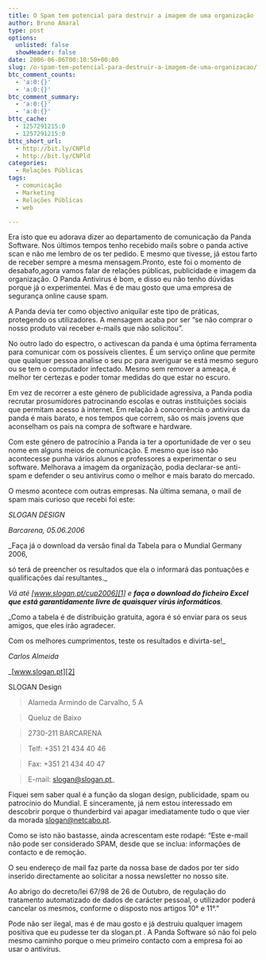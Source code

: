 ```yaml
---
title: O Spam tem potencial para destruir a imagem de uma organização
author: Bruno Amaral
type: post
options:
  unlisted: false
  showHeader: false
date: 2006-06-06T00:10:50+00:00
slug: /o-spam-tem-potencial-para-destruir-a-imagem-de-uma-organizacao/
btc_comment_counts:
  - 'a:0:{}'
  - 'a:0:{}'
btc_comment_summary:
  - 'a:0:{}'
  - 'a:0:{}'
bttc_cache:
  - 1257291215:0
  - 1257291215:0
bttc_short_url:
  - http://bit.ly/CNPld
  - http://bit.ly/CNPld
categories:
  - Relações Públicas
tags:
  - comunicação
  - Marketing
  - Relações Públicas
  - web

---
```

Era isto que eu adorava dizer ao departamento de comunicação da Panda Software. Nos últimos tempos tenho recebido mails sobre o panda active scan e não me lembro de os ter pedido. E mesmo que tivesse, já estou farto de receber sempre a mesma mensagem.Pronto, este foi o momento de desabafo,agora vamos falar de relações públicas, publicidade e imagem da organização. O Panda Antivirus é bom, e disso eu não tenho dúvidas porque já o experimentei. Mas é de mau gosto que uma empresa de segurança online cause spam.<!--more-->

A Panda devia ter como objectivo aniquilar este tipo de práticas, protegendo os utilizadores. A mensagem acaba por ser “se não comprar o nosso produto vai receber e-mails que não solicitou”.

No outro lado do espectro, o activescan da panda é uma óptima ferramenta para comunicar com os possíveis clientes. É um serviço online que permite que qualquer pessoa analise o seu pc para averiguar se está mesmo seguro ou se tem o computador infectado. Mesmo sem remover a ameaça, é melhor ter certezas e poder tomar medidas do que estar no escuro.

Em vez de recorrer a este género de publicidade agressiva, a Panda podia recrutar prosumidores patrocinando escolas e outras instituições sociais que permitam acesso à internet. Em relação à concorrência o antivírus da panda é mais barato, e nos tempos que correm, são os mais jovens que aconselham os pais na compra de software e hardware.

Com este género de patrocínio a Panda ia ter a oportunidade de ver o seu nome em alguns meios de comunicação. E mesmo que isso não acontecesse punha vários alunos e professores a experimentar o seu software. Melhorava a imagem da organização, podia declarar-se anti-spam e defender o seu antivírus como o melhor e mais barato do mercado.

O mesmo acontece com outras empresas. Na última semana, o mail de spam mais curioso que recebi foi este:

_SLOGAN DESIGN_

_Barcarena, 05.06.2006_

_Faça já o download da versão final da Tabela para o Mundial Germany 2006,
  
só terá de preencher os resultados que ela o informará das pontuações e qualificações daí resultantes._

_Vá até [www.slogan.pt/cup2006][1] e **faça o download do ficheiro Excel que está garantidamente livre de quaisquer virús informáticos**._

_Como a tabela é de distribuição gratuita, agora é só enviar para os seus amigos, que eles irão agradecer.
  
Com os melhores cumprimentos, teste os resultados e divirta-se!_

_Carlos Almeida_

_[www.slogan.pt][2]
  
SLOGAN Design
  
>Alameda Armindo de Carvalho, 5 A
  
>Queluz de Baixo
  
>2730-211 BARCARENA
  
>Telf: +351 21 434 40 46
  
>Fax: +351 21 434 40 47
  
>E-mail: <slogan@slogan.pt>_
  
Fiquei sem saber qual é a função da slogan design, publicidade, spam ou patrocínio do Mundial. E sinceramente, já nem estou interessado em descobrir porque o thunderbird vai apagar imediatamente tudo o que vier da morada <slogan@netcabo.pt>.

Como se isto não bastasse, ainda acrescentam este rodapé: “Este e-mail não pode ser considerado SPAM, desde que se inclua: informações de contacto e de remoção.
  
O seu endereço de mail faz parte da nossa base de dados por ter sido inserido directamente ao solicitar a nossa newsletter no nosso site.
  
Ao abrigo do decreto/lei 67/98 de 26 de Outubro, de regulação do tratamento automatizado de dados de carácter pessoal, o utilizador poderá cancelar os mesmos, conforme o disposto nos artigos 10° e 11°.”

Pode não ser ilegal, mas é de mau gosto e já destruiu qualquer imagem positiva que eu pudesse ter da slogan.pt . A Panda Software só não foi pelo mesmo caminho porque o meu primeiro contacto com a empresa foi ao usar o antivírus.

 [1]: http://www.slogan.pt/cup2006
 [2]: http://www.slogan.pt/